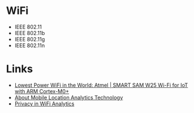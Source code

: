 # WiFi

- IEEE 802.11
- IEEE 802.11b
- IEEE 802.11g
- IEEE 802.11n

# Links 

- [Lowest Power WiFi in the World: Atmel | SMART SAM W25 Wi-Fi for IoT with ARM Cortex-M0+](https://www.youtube.com/watch?v=pOFU0KCly80)
- [About Mobile Location Analytics Technology](http://smart-places.org/mobile-location-analytics-opt-out/about-mobile-location-analytics-technology/)
- [Privacy in WiFi Analytics](http://www.privacysig.org/uploads/3/0/1/4/30147215/privacyinwifianalytics.pdf)